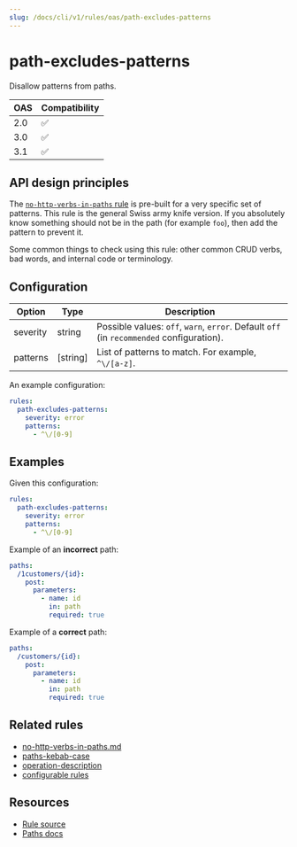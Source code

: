 ```yaml
---
slug: /docs/cli/v1/rules/oas/path-excludes-patterns
---
```


# path-excludes-patterns

Disallow patterns from paths.

| OAS | Compatibility |
| --- | ------------- |
| 2.0 | ✅            |
| 3.0 | ✅            |
| 3.1 | ✅            |

## API design principles

The [`no-http-verbs-in-paths` rule](./no-http-verbs-in-paths.md) is pre-built for a very specific set of patterns.
This rule is the general Swiss army knife version.
If you absolutely know something should not be in the path (for example `foo`), then add the pattern to prevent it.

Some common things to check using this rule: other common CRUD verbs, bad words, and internal code or terminology.

## Configuration

| Option   | Type     | Description                                                                              |
| -------- | -------- | ---------------------------------------------------------------------------------------- |
| severity | string   | Possible values: `off`, `warn`, `error`. Default `off` (in `recommended` configuration). |
| patterns | [string] | List of patterns to match. For example, `^\/[a-z]`.                                      |

An example configuration:

```yaml
rules:
  path-excludes-patterns:
    severity: error
    patterns:
      - ^\/[0-9]
```

## Examples

Given this configuration:

```yaml
rules:
  path-excludes-patterns:
    severity: error
    patterns:
      - ^\/[0-9]
```

Example of an **incorrect** path:

```yaml
paths:
  /1customers/{id}:
    post:
      parameters:
        - name: id
          in: path
          required: true
```

Example of a **correct** path:

```yaml
paths:
  /customers/{id}:
    post:
      parameters:
        - name: id
          in: path
          required: true
```

## Related rules

- [no-http-verbs-in-paths.md](./no-http-verbs-in-paths.md)
- [paths-kebab-case](./paths-kebab-case.md)
- [operation-description](./operation-description.md)
- [configurable rules](../configurable-rules.md)

## Resources

- [Rule source](https://github.com/Redocly/redocly-cli/blob/main/packages/core/src/rules/common/parameter-description.ts)
- [Paths docs](https://redocly.com/docs/openapi-visual-reference/paths/)
